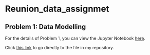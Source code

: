# Reunion_data_assignmet


## Problem 1: Data Modelling

For the details of Problem 1, you can view the Jupyter Notebook [here](https://github.com/AbhishekTheCoder00/Reunion_data_assignmet/blob/main/Reunioun_task_1%20(1).ipynb).

Click [this link](https://github.com/AbhishekTheCoder00/Reunion_data_assignmet/blob/main/Reunioun_task_1%20(1).ipynb) to go directly to the file in my repository.

